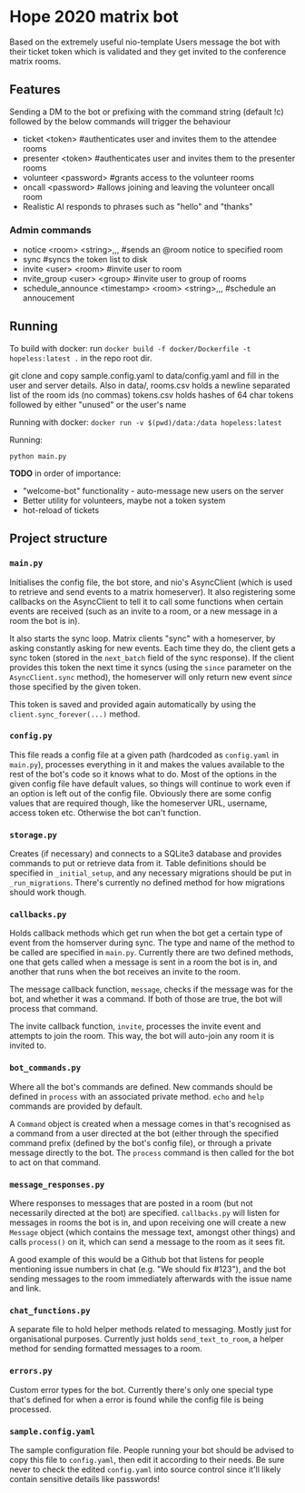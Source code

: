# Hope 2020 matrix bot
Based on the extremely useful nio-template
Users message the bot with their ticket token which is validated and they get invited to the conference matrix rooms.
## Features
Sending a DM to the bot or prefixing with the command string (default !c) followed by the below commands will trigger the behaviour
* ticket \<token\>     #authenticates user and invites them to the attendee rooms
* presenter \<token\>  #authenticates user and invites them to the presenter rooms
* volunteer \<password\> #grants access to the volunteer rooms
* oncall \<password\>    #allows joining and leaving the volunteer oncall room
* Realistic AI responds to phrases such as "hello" and "thanks"
 ### Admin commands
* notice \<room\> \<string\>,,,    #sends an @room notice to specified room
* sync   #syncs the token list to disk
* invite \<user\> \<room\>   #invite user to room
* nvite_group \<user\> \<group\>  #invite user to group of rooms
* schedule_announce \<timestamp\> \<room\> \<string\>,,,  #schedule an annoucement
## Running
To build with docker: run `docker build -f docker/Dockerfile -t hopeless:latest .` in the repo root dir.

git clone and copy sample.config.yaml to data/config.yaml and fill in the user and server details.
Also in data/, rooms.csv holds a newline separated list of the room ids (no commas)
tokens.csv holds hashes of 64 char tokens followed by either "unused" or the
user's name

Running with docker:
`docker run -v $(pwd)/data:/data hopeless:latest`

Running:

`python main.py`

**TODO** in order of importance:
* "welcome-bot" functionality - auto-message new users on the server
* Better utility for volunteers, maybe not a token system
* hot-reload of tickets

## Project structure

### `main.py`

Initialises the config file, the bot store, and nio's AsyncClient (which is
used to retrieve and send events to a matrix homeserver). It also registering
some callbacks on the AsyncClient to tell it to call some functions when
certain events are received (such as an invite to a room, or a new message in a
room the bot is in).

It also starts the sync loop. Matrix clients "sync" with a homeserver, by
asking constantly asking for new events. Each time they do, the client gets a
sync token (stored in the `next_batch` field of the sync response). If the
client provides this token the next time it syncs (using the `since` parameter
on the `AsyncClient.sync` method), the homeserver will only return new event
*since* those specified by the given token.

This token is saved and provided again automatically by using the
`client.sync_forever(...)` method.

### `config.py`

This file reads a config file at a given path (hardcoded as `config.yaml` in
`main.py`), processes everything in it and makes the values available to the
rest of the bot's code so it knows what to do. Most of the options in the given
config file have default values, so things will continue to work even if an
option is left out of the config file. Obviously there are some config values
that are required though, like the homeserver URL, username, access token etc.
Otherwise the bot can't function.

### `storage.py`

Creates (if necessary) and connects to a SQLite3 database and provides commands
to put or retrieve data from it. Table definitions should be specified in
`_initial_setup`, and any necessary migrations should be put in
`_run_migrations`. There's currently no defined method for how migrations
should work though.

### `callbacks.py`

Holds callback methods which get run when the bot get a certain type of event
from the homserver during sync. The type and name of the method to be called
are specified in `main.py`. Currently there are two defined methods, one that
gets called when a message is sent in a room the bot is in, and another that
runs when the bot receives an invite to the room.

The message callback function, `message`, checks if the message was for the
bot, and whether it was a command. If both of those are true, the bot will
process that command.

The invite callback function, `invite`, processes the invite event and attempts
to join the room. This way, the bot will auto-join any room it is invited to.

### `bot_commands.py`

Where all the bot's commands are defined. New commands should be defined in
`process` with an associated private method. `echo` and `help` commands are
provided by default.

A `Command` object is created when a message comes in that's recognised as a
command from a user directed at the bot (either through the specified command
prefix (defined by the bot's config file), or through a private message
directly to the bot. The `process` command is then called for the bot to act on
that command.

### `message_responses.py`

Where responses to messages that are posted in a room (but not necessarily
directed at the bot) are specified. `callbacks.py` will listen for messages in
rooms the bot is in, and upon receiving one will create a new `Message` object
(which contains the message text, amongst other things) and calls `process()`
on it, which can send a message to the room as it sees fit.

A good example of this would be a Github bot that listens for people mentioning
issue numbers in chat (e.g. "We should fix #123"), and the bot sending messages
to the room immediately afterwards with the issue name and link.

### `chat_functions.py`

A separate file to hold helper methods related to messaging. Mostly just for
organisational purposes. Currently just holds `send_text_to_room`, a helper
method for sending formatted messages to a room.

### `errors.py`

Custom error types for the bot. Currently there's only one special type that's
defined for when a error is found while the config file is being processed.

### `sample.config.yaml`

The sample configuration file. People running your bot should be advised to
copy this file to `config.yaml`, then edit it according to their needs. Be sure
never to check the edited `config.yaml` into source control since it'll likely
contain sensitive details like passwords!
